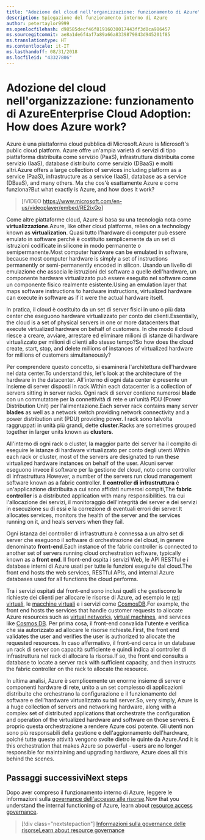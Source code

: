 ```yaml
---
title: "Adozione del cloud nell'organizzazione: funzionamento di Azure"
description: Spiegazione del funzionamento interno di Azure
author: petertaylor9999
ms.openlocfilehash: d98585decf46f81916030017443ff3d0ca986457
ms.sourcegitcommit: ae8a1de6f4af7a89a66a8339879843d945201f85
ms.translationtype: HT
ms.contentlocale: it-IT
ms.lasthandoff: 08/31/2018
ms.locfileid: "43327806"
---
```

# <a name="enterprise-cloud-adoption-how-does-azure-work"></a><span data-ttu-id="32c9e-103">Adozione del cloud nell'organizzazione: funzionamento di Azure</span><span class="sxs-lookup"><span data-stu-id="32c9e-103">Enterprise Cloud Adoption: How does Azure work?</span></span>

<span data-ttu-id="32c9e-104">Azure è una piattaforma cloud pubblica di Microsoft.</span><span class="sxs-lookup"><span data-stu-id="32c9e-104">Azure is Microsoft's public cloud platform.</span></span> <span data-ttu-id="32c9e-105">Azure offre un'ampia varietà di servizi di tipo piattaforma distribuita come servizio (PaaS), infrastruttura distribuita come servizio (IaaS), database distribuito come servizio (DBaaS) e molti altri.</span><span class="sxs-lookup"><span data-stu-id="32c9e-105">Azure offers a large collection of services including platform as a service (PaaS), infrastructure as a service (IaaS), database as a service (DBaaS), and many others.</span></span> <span data-ttu-id="32c9e-106">Ma che cos'è esattamente Azure e come funziona?</span><span class="sxs-lookup"><span data-stu-id="32c9e-106">But what exactly is Azure, and how does it work?</span></span>

> [!VIDEO https://www.microsoft.com/en-us/videoplayer/embed/RE2ixGo] 

<span data-ttu-id="32c9e-107">Come altre piattaforme cloud, Azure si basa su una tecnologia nota come **virtualizzazione**.</span><span class="sxs-lookup"><span data-stu-id="32c9e-107">Azure, like other cloud platforms, relies on a technology known as **virtualization**.</span></span> <span data-ttu-id="32c9e-108">Quasi tutto l'hardware di computer può essere emulato in software perché è costituito semplicemente da un set di istruzioni codificate in silicone in modo permanente o semipermanente.</span><span class="sxs-lookup"><span data-stu-id="32c9e-108">Most computer hardware can be emulated in software, because most computer hardware is simply a set of instructions permanently or semi-permanently encoded in silicon.</span></span> <span data-ttu-id="32c9e-109">Usando un livello di emulazione che associa le istruzioni del software a quelle dell'hardware, un componente hardware virtualizzato può essere eseguito nel software come un componente fisico realmente esistente.</span><span class="sxs-lookup"><span data-stu-id="32c9e-109">Using an emulation layer that maps software instructions to hardware instructions, virtualized hardware can execute in software as if it were the actual hardware itself.</span></span>

<span data-ttu-id="32c9e-110">In pratica, il cloud è costituito da un set di server fisici in uno o più data center che eseguono hardware virtualizzato per conto dei clienti.</span><span class="sxs-lookup"><span data-stu-id="32c9e-110">Essentially, the cloud is a set of physical servers in one or more datacenters that execute virtualized hardware on behalf of customers.</span></span> <span data-ttu-id="32c9e-111">In che modo il cloud riesce a creare, avviare, arrestare ed eliminare milioni di istanze di hardware virtualizzato per milioni di clienti allo stesso tempo?</span><span class="sxs-lookup"><span data-stu-id="32c9e-111">So how does the cloud create, start, stop, and delete millions of instances of virtualized hardware for millions of customers simultaneously?</span></span>

<span data-ttu-id="32c9e-112">Per comprendere questo concetto, si esaminerà l'architettura dell'hardware nel data center.</span><span class="sxs-lookup"><span data-stu-id="32c9e-112">To understand this, let's look at the architecture of the hardware in the datacenter.</span></span>  <span data-ttu-id="32c9e-113">All'interno di ogni data center è presente un insieme di server disposti in rack.</span><span class="sxs-lookup"><span data-stu-id="32c9e-113">Within each datacenter is a collection of servers sitting in server racks.</span></span> <span data-ttu-id="32c9e-114">Ogni rack di server contiene numerosi **blade** con un commutatore per la connettività di rete e un'unità PDU (Power Distribution Unit) per l'alimentazione.</span><span class="sxs-lookup"><span data-stu-id="32c9e-114">Each server rack contains many server **blades** as well as a network switch providing network connectivity and a power distribution unit (PDU) providing power.</span></span> <span data-ttu-id="32c9e-115">I rack sono talvolta raggruppati in unità più grandi, dette **cluster**.</span><span class="sxs-lookup"><span data-stu-id="32c9e-115">Racks are sometimes grouped together in larger units known as **clusters**.</span></span> 

<span data-ttu-id="32c9e-116">All'interno di ogni rack o cluster, la maggior parte dei server ha il compito di eseguire le istanze di hardware virtualizzato per conto degli utenti.</span><span class="sxs-lookup"><span data-stu-id="32c9e-116">Within each rack or cluster, most of the servers are designated to run these virtualized hardware instances on behalf of the user.</span></span> <span data-ttu-id="32c9e-117">Alcuni server eseguono invece il software per la gestione del cloud, noto come controller di infrastruttura.</span><span class="sxs-lookup"><span data-stu-id="32c9e-117">However, a number of the servers run cloud management software known as a fabric controller.</span></span> <span data-ttu-id="32c9e-118">Il **controller di infrastruttura** è un'applicazione distribuita a cui sono affidati numerosi compiti,</span><span class="sxs-lookup"><span data-stu-id="32c9e-118">The **fabric controller** is a distributed application with many responsibilities.</span></span> <span data-ttu-id="32c9e-119">tra cui l'allocazione dei servizi, il monitoraggio dell'integrità dei server e dei servizi in esecuzione su di essi e la correzione di eventuali errori dei server.</span><span class="sxs-lookup"><span data-stu-id="32c9e-119">It allocates services, monitors the health of the server and the services running on it, and heals servers when they fail.</span></span>

<span data-ttu-id="32c9e-120">Ogni istanza del controller di infrastruttura è connessa a un altro set di server che eseguono il software di orchestrazione del cloud, in genere denominato **front-end**.</span><span class="sxs-lookup"><span data-stu-id="32c9e-120">Each instance of the fabric controller is connected to another set of servers running cloud orchestration software, typically known as a **front end**.</span></span> <span data-ttu-id="32c9e-121">Il front-end ospita i servizi Web, le API RESTful e i database interni di Azure usati per tutte le funzioni eseguite dal cloud.</span><span class="sxs-lookup"><span data-stu-id="32c9e-121">The front end hosts the web services, RESTful APIs, and internal Azure databases used for all functions the cloud performs.</span></span> 

<span data-ttu-id="32c9e-122">Tra i servizi ospitati dal front-end sono inclusi quelli che gestiscono le richieste dei clienti per allocare le risorse di Azure, ad esempio le [reti virtuali][vnet], le [macchine virtuali][vms] e i servizi come [CosmosDB][cosmosdb].</span><span class="sxs-lookup"><span data-stu-id="32c9e-122">For example, the front end hosts the services that handle customer requests to allocate Azure resources such as [virtual networks][vnet], [virtual machines][vms], and services like [Cosmos DB][cosmosdb].</span></span> <span data-ttu-id="32c9e-123">Per prima cosa, il front-end convalida l'utente e verifica che sia autorizzato ad allocare le risorse richieste.</span><span class="sxs-lookup"><span data-stu-id="32c9e-123">First, the front end validates the user and verifies the user is authorized to allocate the requested resources.</span></span> <span data-ttu-id="32c9e-124">In caso affermativo, il front-end cerca in un database un rack di server con capacità sufficiente e quindi indica al controller di infrastruttura nel rack di allocare la risorsa.</span><span class="sxs-lookup"><span data-stu-id="32c9e-124">If so, the front end consults a database to locate a server rack with sufficient capacity, and then instructs the fabric controller on the rack to allocate the resource.</span></span>

<span data-ttu-id="32c9e-125">In ultima analisi, Azure è semplicemente un enorme insieme di server e componenti hardware di rete, unito a un set complesso di applicazioni distribuite che orchestrano la configurazione e il funzionamento del software e dell'hardware virtualizzato su tali server.</span><span class="sxs-lookup"><span data-stu-id="32c9e-125">So, very simply, Azure is a huge collection of servers and networking hardware, along with a complex set of distributed applications that orchestrate the configuration and operation of the virtualized hardware and software on those servers.</span></span> <span data-ttu-id="32c9e-126">È proprio questa orchestrazione a rendere Azure così potente. Gli utenti non sono più responsabili della gestione e dell'aggiornamento dell'hardware, poiché tutte queste attività vengono svolte dietro le quinte da Azure.</span><span class="sxs-lookup"><span data-stu-id="32c9e-126">And it is this orchestration that makes Azure so powerful - users are no longer responsible for maintaining and upgrading hardware, Azure does all this behind the scenes.</span></span> 

## <a name="next-steps"></a><span data-ttu-id="32c9e-127">Passaggi successivi</span><span class="sxs-lookup"><span data-stu-id="32c9e-127">Next steps</span></span>

<span data-ttu-id="32c9e-128">Dopo aver compreso il funzionamento interno di Azure, leggere le informazioni sulla [governance dell'accesso alle risorse](what-is-governance.md).</span><span class="sxs-lookup"><span data-stu-id="32c9e-128">Now that you understand the internal functioning of Azure, learn about [resource access governance](what-is-governance.md).</span></span> 

> [!div class="nextstepaction"]
> [<span data-ttu-id="32c9e-129">Informazioni sulla governance delle risorse</span><span class="sxs-lookup"><span data-stu-id="32c9e-129">Learn about resource governance</span></span>](what-is-governance.md)

<!-- Links -->

[cosmosdb]: /azure/cosmos-db/introduction
[docs-add-users-to-aad]: /azure/active-directory/add-users-azure-active-directory?toc=/azure/architecture/cloud-adoption-guide/toc.json
[vms]: /azure/virtual-machines/
[vnet]: /azure/virtual-network/virtual-networks-overview
